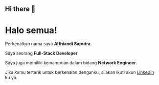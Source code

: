 ## Hi there 👋

# Halo semua! 

Perkenalkan nama saya **Alfhiandi Saputra**.<br>

Saya seorang **Full-Stack Developer** <br>

Saya juga memiliki kemampuan dalam bidang **Network Engineer**.<br>

Jika kamu tertarik untuk berkenalan denganku, silakan ikuti akun [Linkedin]([www.linkedin.com/in/alfhiandi-saputra-52b976313](https://www.linkedin.com/in/alfhiandi-saputra-52b976313?utm_source=share&utm_campaign=share_via&utm_content=profile&utm_medium=android_app)) ku ya.



<!--
**Alfitechskills/Alfitechskills** is a ✨ _special_ ✨ repository because its `README.md` (this file) appears on your GitHub profile.

Here are some ideas to get you started:

- 🔭 I’m currently working on ...
- 🌱 I’m currently learning ...
- 👯 I’m looking to collaborate on ...
- 🤔 I’m looking for help with ...
- 💬 Ask me about ...
- 📫 How to reach me: ...
- 😄 Pronouns: ...
- ⚡ Fun fact: ...
-->
